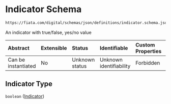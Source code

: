 # Indicator Schema

```txt
https://fiata.com/digital/schemas/json/definitions/indicator.schema.json
```

An indicator with true/false, yes/no value

| Abstract            | Extensible | Status         | Identifiable            | Custom Properties | Additional Properties | Access Restrictions | Defined In                                                                                               |
| :------------------ | :--------- | :------------- | :---------------------- | :---------------- | :-------------------- | :------------------ | :------------------------------------------------------------------------------------------------------- |
| Can be instantiated | No         | Unknown status | Unknown identifiability | Forbidden         | Allowed               | none                | [indicator.schema.json](../tooling/out/definitions/classes/indicator.schema.json "open original schema") |

## Indicator Type

`boolean` ([Indicator](indicator.md))

